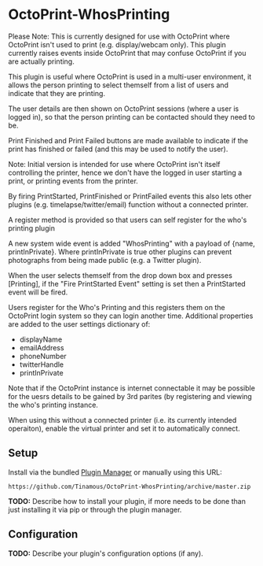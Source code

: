 # OctoPrint-WhosPrinting

Please Note: This is currently designed for use with OctoPrint where OctoPrint isn't used to print (e.g. display/webcam only). This plugin currently raises events inside OctoPrint that may confuse OctoPrint if you are actually printing.

This plugin is useful where OctoPrint is used in a multi-user environment, it allows the person printing to select themself from a list of users and indicate that they are printing.

The user details are then shown on OctoPrint sessions (where a user is logged in), so that the person printing can be contacted should they need to be.

Print Finished and Print Failed buttons are made available to indicate if the print has finished or failed (and this may be used to notify the user).

Note: Initial version is intended for use where OctoPrint isn't itself controlling the printer, hence we don't have the logged in user starting a print, or printing events from the printer.

By firing PrintStarted, PrintFinished or PrintFailed events this also lets other plugins (e.g. timelapse/twitter/email) function without a connected printer.

A register method is provided so that users can self register for the who's printing plugin

A new system wide event is added "WhosPrinting" with a payload of {name, printInPrivate}. Where printInPrivate is true other plugins can prevent photographs from being made public (e.g. a Twitter plugin).

When the user selects themself from the drop down box and presses [Printing], if the "Fire PrintStarted Event" setting is set then a PrintStarted event will be fired.

Users register for the Who's Printing and this registers them on the OctoPrint login system so they can login another time. Additional properties are added to the user settings dictionary of:

* displayName
* emailAddress
* phoneNumber
* twitterHandle
* printInPrivate

Note that if the OctoPrint instance is internet connectable it may be possible for the uesrs details to be gained by 3rd parites (by registering and viewing the who's printing instance.

When using this without a connected printer (i.e. its currently intended operaiton), enable the virtual printer and set it to automatically connect.

## Setup

Install via the bundled [Plugin Manager](https://github.com/foosel/OctoPrint/wiki/Plugin:-Plugin-Manager)
or manually using this URL:

    https://github.com/Tinamous/OctoPrint-WhosPrinting/archive/master.zip

**TODO:** Describe how to install your plugin, if more needs to be done than just installing it via pip or through
the plugin manager.

## Configuration

**TODO:** Describe your plugin's configuration options (if any).
